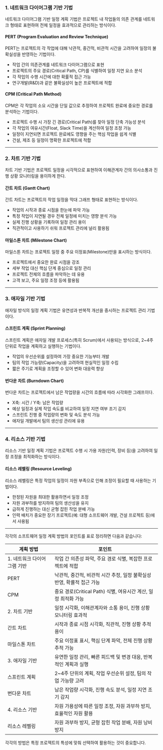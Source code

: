 ### 1. 네트워크 다이어그램 기반 기법  
네트워크 다이어그램 기반 일정 계획 기법은 프로젝트 내 작업들의 의존 관계를 네트워크 형태로 표현하여 전체 일정을 효과적으로 관리하는 방식이다.  

#### PERT (Program Evaluation and Review Technique)  
PERT는 프로젝트의 각 작업에 대해 낙관적, 중간적, 비관적 시간을 고려하여 일정의 불확실성을 반영하는 기법이다.  
- 작업 간의 의존관계를 네트워크 다이어그램으로 표현  
- 프로젝트의 주요 경로(Critical Path, CP)를 식별하여 일정 지연 요소 분석  
- 각 작업의 수행 시간에 대한 확률적 접근 가능  
- 연구개발(R&D)과 같은 불확실성이 높은 프로젝트에 적합  

#### CPM (Critical Path Method)  
CPM은 각 작업의 소요 시간을 단일 값으로 추정하여 프로젝트 완료에 중요한 경로를 분석하는 기법이다.  
- 프로젝트 수행 시 가장 긴 경로(Critical Path)를 찾아 일정 단축 가능성 분석  
- 각 작업의 여유시간(Float, Slack Time)을 계산하여 일정 조정 가능  
- 일정이 지연되면 프로젝트 완료에도 영향을 주는 핵심 작업을 쉽게 식별  
- 건설, 제조 등 일정이 명확한 프로젝트에 적합  

---

### 2. 차트 기반 기법  
차트 기반 기법은 프로젝트 일정을 시각적으로 표현하여 이해관계자 간의 의사소통과 진행 상황 모니터링을 용이하게 한다.  

#### 간트 차트 (Gantt Chart)  
간트 차트는 프로젝트의 작업 일정을 막대 그래프 형태로 표현하는 방식이다.  
- 작업의 시작과 종료 시점을 한눈에 파악 가능  
- 특정 작업이 지연될 경우 전체 일정에 미치는 영향 분석 가능  
- 실제 진행 상황을 기록하여 일정 관리 용이  
- 직관적이고 사용하기 쉬워 프로젝트 관리에 널리 활용됨  

#### 마일스톤 차트 (Milestone Chart)  
마일스톤 차트는 프로젝트 일정 중 주요 이정표(Milestone)만을 표시하는 방식이다.  
- 프로젝트에서 중요한 완료 시점을 강조  
- 세부 작업 대신 핵심 단계 중심으로 일정 관리  
- 프로젝트 전체의 흐름을 파악하는 데 유용  
- 고객 보고, 주요 일정 조정 등에 활용됨  

---

### 3. 애자일 기반 기법  
애자일 방식의 일정 계획 기법은 유연성과 반복적 개선을 중시하는 프로젝트 관리 기법이다.  

#### 스프린트 계획 (Sprint Planning)  
스프린트 계획은 애자일 개발 프로세스(특히 Scrum)에서 사용되는 방식으로, 2~4주 단위로 작업을 계획하고 실행하는 기법이다.  
- 작업의 우선순위를 설정하여 가장 중요한 기능부터 개발  
- 팀의 작업 가능량(Capacity)을 고려하여 현실적인 일정 수립  
- 짧은 주기로 계획을 조정할 수 있어 변화 대응력 향상  

#### 번다운 차트 (Burndown Chart)  
번다운 차트는 프로젝트에서 남은 작업량을 시간의 흐름에 따라 시각화한 그래프이다.  
- X축: 시간 / Y축: 남은 작업량  
- 예상 일정과 실제 작업 속도를 비교하여 일정 지연 여부 조기 감지  
- 스프린트 진행 중 작업량의 변화 및 속도 분석 가능  
- 애자일 개발에서 팀의 생산성 관리에 유용  

---

### 4. 리소스 기반 기법  
리소스 기반 일정 계획 기법은 프로젝트 수행 시 가용 자원(인력, 장비 등)을 고려하여 일정 조정을 최적화하는 방식이다.  

#### 리소스 레벨링 (Resource Leveling)  
리소스 레벨링은 특정 작업의 일정이 자원 부족으로 인해 조정이 필요할 때 사용하는 기법이다.  
- 한정된 자원을 최대한 활용하면서 일정 조정  
- 자원 과부하를 방지하여 팀의 생산성을 유지  
- 급하게 진행하는 대신 균형 잡힌 작업 분배 가능  
- 인력 배치가 중요한 장기 프로젝트(예: 대형 소프트웨어 개발, 건설 프로젝트 등)에서 사용됨  

---
각각의 소프트웨어 일정 계획 방법의 포인트를 표로 정리하면 다음과 같습니다:

| 계획 방법            | 포인트                                                              |
|----------------------|---------------------------------------------------------------------|
| 1. 네트워크 다이어그램 기반 | 작업 간 의존성 파악, 주요 경로 식별, 복잡한 프로젝트에 적합                   |
|  PERT            | 낙관적, 중간적, 비관적 시간 추정, 일정 불확실성 반영, 확률적 접근 가능                |
|  CPM             | 중요 경로(Critical Path) 식별, 여유시간 계산, 일정 최적화 가능                    |
| 2. 차트 기반        | 일정 시각화, 이해관계자와 소통 용이, 진행 상황 모니터링 효과적                       |
|  간트 차트        | 시작과 종료 시점 시각화, 직관적, 진행 상황 추적 용이                             |
|  마일스톤 차트    | 주요 이정표 표시, 핵심 단계 파악, 전체 진행 상황 추적 가능                        |
| 3. 애자일 기반      | 유연한 일정 관리, 빠른 피드백 및 변경 대응, 반복적인 계획과 실행                        |
|  스프린트 계획    | 2~4주 단위의 계획, 작업 우선순위 설정, 팀의 작업 가능량 고려                       |
|  번다운 차트      | 남은 작업량 시각화, 진행 속도 분석, 일정 지연 조기 감지                            |
| 4. 리소스 기반      | 자원 가용성에 따른 일정 조정, 자원 과부하 방지, 효율적인 자원 활용                      |
|  리소스 레벨링    | 자원 과부하 방지, 균형 잡힌 작업 분배, 자원 낭비 방지                              |

각각의 방법은 특정 프로젝트의 특성에 맞춰 선택하여 활용하는 것이 중요합니다.
